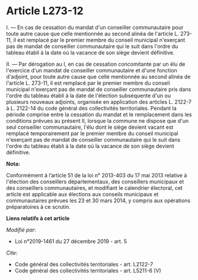 # Article L273-12

I. ― En cas de cessation du mandat d'un conseiller communautaire pour toute autre cause que celle mentionnée au second alinéa
de l'article L. 273-11, il est remplacé par le premier membre du conseil municipal n'exerçant pas de mandat de conseiller
communautaire qui le suit dans l'ordre du tableau établi à la date où la vacance de son siège devient définitive.

II. ― Par dérogation au I, en cas de cessation concomitante par un élu de l'exercice d'un mandat de conseiller communautaire
et d'une fonction d'adjoint, pour toute autre cause que celle mentionnée au second alinéa de l'article L. 273-11, il est
remplacé par le premier membre du conseil municipal n'exerçant pas de mandat de conseiller communautaire pris dans l'ordre du
tableau établi à la date de l'élection subséquente d'un ou plusieurs nouveaux adjoints, organisée en application des articles
L. 2122-7 à L. 2122-14 du code général des collectivités territoriales. Pendant la période comprise entre la cessation du
mandat et le remplacement dans les conditions prévues au présent II, lorsque la commune ne dispose que d'un seul conseiller
communautaire, l'élu dont le siège devient vacant est remplacé temporairement par le premier membre du conseil municipal
n'exerçant pas de mandat de conseiller communautaire qui le suit dans l'ordre du tableau établi à la date où la vacance de
son siège devient définitive.

**Nota:**

Conformément à l’article 51 de la loi n° 2013-403 du 17 mai 2013 relative à l'élection des conseillers départementaux, des
conseillers municipaux et des conseillers communautaires, et modifiant le calendrier électoral, cet article est applicable
aux élections aux conseils municipaux et communautaires prévues les 23 et 30 mars 2014, y compris aux opérations
préparatoires à ce scrutin.

**Liens relatifs à cet article**

_Modifié par_:

  - Loi n°2019-1461 du 27 décembre 2019 - art. 5

_Cite_:

  - Code général des collectivités territoriales - art. L2122-7
  - Code général des collectivités territoriales - art. L5211-6 (V)
